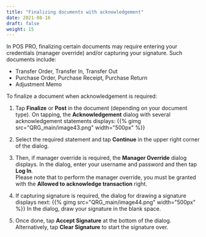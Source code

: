 ```yaml
---
title: "Finalizing documents with acknowledgement"
date: 2021-08-16
draft: false
weight: 15
---
```


In POS PRO, finalizing certain documents may require entering your credentials (manager override) and/or capturing your signature. Such documents include:

- Transfer Order, Transfer In, Transfer Out
- Purchase Order, Purchase Receipt, Purchase Return
- Adjustment Memo

To finalize a document when acknowledgement is required:

1. Tap **Finalize** or **Post** in the document (depending on your document type). On tapping, the **Acknowledgement** dialog with several acknowledgement statements displays:
{{% gimg src="QRG_main/image43.png" width="500px" %}}

2. Select the required statement and tap **Continue** in the upper right corner of the dialog.

3. Then, if manager override is required, the **Manager Override** dialog displays. In the dialog, enter your username and password and then tap **Log In**.  
Please note that to perform the manager override, you must be granted with the **Allowed to acknowledge transaction** right.

4. If capturing signature is required, the dialog for drawing a signature displays next:
{{% gimg src="QRG_main/image44.png" width="500px" %}}
In the dialog, draw your signature in the blank space.

5. Once done, tap **Accept Signature** at the bottom of the dialog. Alternatively, tap **Clear Signature** to start the signature over.